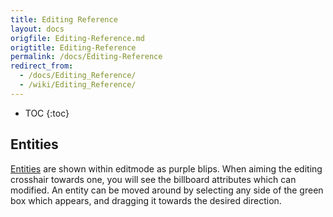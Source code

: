 ```yaml
---
title: Editing Reference
layout: docs
origfile: Editing-Reference.md
origtitle: Editing-Reference
permalink: /docs/Editing-Reference
redirect_from:
  - /docs/Editing_Reference/
  - /wiki/Editing_Reference/
---
```

* TOC
{:toc}

## Entities
 
 [Entities](Editing-Entities) are shown within editmode as purple blips. When aiming the editing crosshair towards one, you will see the billboard attributes which can modified.
 An entity can be moved around by selecting any side of the green box which appears, and dragging it towards the desired direction.
